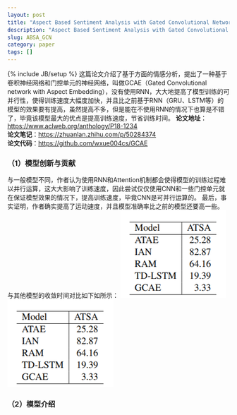 ```yaml
---
layout: post
title: "Aspect Based Sentiment Analysis with Gated Convolutional Networks"
description: "Aspect Based Sentiment Analysis with Gated Convolutional Networks"
slug: ABSA_GCN
category: paper
tags: []
---
```

{% include JB/setup %}
这篇论文介绍了基于方面的情感分析，提出了一种基于卷积神经网络和门控单元的神经网络，叫做GCAE（Gated Convolutional network with Aspect Embedding），没有使用RNN，大大地提高了模型训练的可并行性，使得训练速度大幅度加快，并且比之前基于RNN（GRU、LSTM等）的模型的效果要有提高，虽然提高不多，但是能在不使用RNN的情况下也算是不错了，毕竟该模型最大的优点是提高训练速度，节省训练时间。
**论文地址**：<https://www.aclweb.org/anthology/P18-1234>  
**论文笔记**：<https://zhuanlan.zhihu.com/p/50284374>  
**论文代码**：<https://github.com/wxue004cs/GCAE>  
### （1）模型创新与贡献
与一般模型不同，作者认为使用RNN和Attention机制都会使得模型的训练过程难以并行运算，这大大影响了训练速度，因此尝试仅仅使用CNN和一些门控单元就在保证模型效果的情况下，提高训练速度，毕竟CNN是可并行运算的。
最后，事实证明，作者确实提高了运动速度，并且模型准确率比之前的模型还要高一些。
与其他模型的收敛时间对比如下如所示：
<img src="/images/posts/absa_with_gcn-1.png" width="" height="" />  
![收敛时间对比](/images/posts/absa_with_gcn-1.png)
### （2）模型介绍
